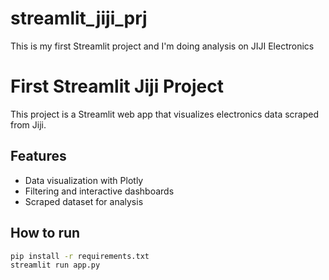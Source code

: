 # streamlit_jiji_prj
This is my first Streamlit project and I'm doing analysis on JIJI Electronics
# First Streamlit Jiji Project

This project is a Streamlit web app that visualizes electronics data scraped from Jiji.

## Features
- Data visualization with Plotly
- Filtering and interactive dashboards
- Scraped dataset for analysis

## How to run
```bash
pip install -r requirements.txt
streamlit run app.py
